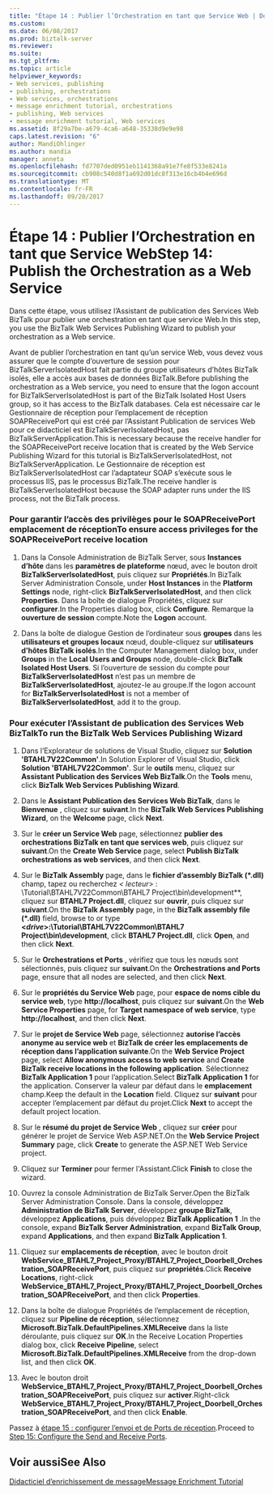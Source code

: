```yaml
---
title: "Étape 14 : Publier l’Orchestration en tant que Service Web | Documents Microsoft"
ms.custom: 
ms.date: 06/08/2017
ms.prod: biztalk-server
ms.reviewer: 
ms.suite: 
ms.tgt_pltfrm: 
ms.topic: article
helpviewer_keywords:
- Web services, publishing
- publishing, orchestrations
- Web services, orchestrations
- message enrichment tutorial, orchestrations
- publishing, Web services
- message enrichment tutorial, Web services
ms.assetid: 8f29a7be-a679-4ca6-a648-35338d9e9e98
caps.latest.revision: "6"
author: MandiOhlinger
ms.author: mandia
manager: anneta
ms.openlocfilehash: fd7707ded0951eb1141368a91e7fe8f533e8241a
ms.sourcegitcommit: cb908c540d8f1a692d01dc8f313e16cb4b4e696d
ms.translationtype: MT
ms.contentlocale: fr-FR
ms.lasthandoff: 09/20/2017
---
```

# <a name="step-14-publish-the-orchestration-as-a-web-service"></a><span data-ttu-id="fa82f-102">Étape 14 : Publier l’Orchestration en tant que Service Web</span><span class="sxs-lookup"><span data-stu-id="fa82f-102">Step 14: Publish the Orchestration as a Web Service</span></span>
<span data-ttu-id="fa82f-103">Dans cette étape, vous utilisez l’Assistant de publication des Services Web BizTalk pour publier une orchestration en tant que service Web.</span><span class="sxs-lookup"><span data-stu-id="fa82f-103">In this step, you use the BizTalk Web Services Publishing Wizard to publish your orchestration as a Web service.</span></span>  
  
 <span data-ttu-id="fa82f-104">Avant de publier l’orchestration en tant qu’un service Web, vous devez vous assurer que le compte d’ouverture de session pour BizTalkServerIsolatedHost fait partie du groupe utilisateurs d’hôtes BizTalk isolés, elle a accès aux bases de données BizTalk.</span><span class="sxs-lookup"><span data-stu-id="fa82f-104">Before publishing the orchestration as a Web service, you need to ensure that the logon account for BizTalkServerIsolatedHost is part of the BizTalk Isolated Host Users group, so it has access to the BizTalk databases.</span></span> <span data-ttu-id="fa82f-105">Cela est nécessaire car le Gestionnaire de réception pour l’emplacement de réception SOAPReceivePort qui est créé par l’Assistant Publication de services Web pour ce didacticiel est BizTalkServerIsolatedHost, pas BizTalkServerApplication.</span><span class="sxs-lookup"><span data-stu-id="fa82f-105">This is necessary because the receive handler for the SOAPReceivePort receive location that is created by the Web Service Publishing Wizard for this tutorial is BizTalkServerIsolatedHost, not BizTalkServerApplication.</span></span> <span data-ttu-id="fa82f-106">Le Gestionnaire de réception est BizTalkServerIsolatedHost car l’adaptateur SOAP s’exécute sous le processus IIS, pas le processus BizTalk.</span><span class="sxs-lookup"><span data-stu-id="fa82f-106">The receive handler is BizTalkServerIsolatedHost because the SOAP adapter runs under the IIS process, not the BizTalk process.</span></span>  
  
### <a name="to-ensure-access-privileges-for-the-soapreceiveport-receive-location"></a><span data-ttu-id="fa82f-107">Pour garantir l’accès des privilèges pour le SOAPReceivePort emplacement de réception</span><span class="sxs-lookup"><span data-stu-id="fa82f-107">To ensure access privileges for the SOAPReceivePort receive location</span></span>  
  
1.  <span data-ttu-id="fa82f-108">Dans la Console Administration de BizTalk Server, sous **Instances d’hôte** dans les **paramètres de plateforme** nœud, avec le bouton droit **BizTalkServerIsolatedHost**, puis cliquez sur  **Propriétés**.</span><span class="sxs-lookup"><span data-stu-id="fa82f-108">In BizTalk Server Administration Console, under **Host Instances** in the **Platform Settings** node, right-click **BizTalkServerIsolatedHost**, and then click **Properties**.</span></span> <span data-ttu-id="fa82f-109">Dans la boîte de dialogue Propriétés, cliquez sur **configurer**.</span><span class="sxs-lookup"><span data-stu-id="fa82f-109">In the Properties dialog box, click **Configure**.</span></span> <span data-ttu-id="fa82f-110">Remarque la **ouverture de session** compte.</span><span class="sxs-lookup"><span data-stu-id="fa82f-110">Note the **Logon** account.</span></span>  
  
2.  <span data-ttu-id="fa82f-111">Dans la boîte de dialogue Gestion de l’ordinateur sous **groupes** dans les **utilisateurs et groupes locaux** nœud, double-cliquez sur **utilisateurs d’hôtes BizTalk isolés**.</span><span class="sxs-lookup"><span data-stu-id="fa82f-111">In the Computer Management dialog box, under **Groups** in the **Local Users and Groups** node, double-click **BizTalk Isolated Host Users**.</span></span> <span data-ttu-id="fa82f-112">Si l’ouverture de session du compte pour **BizTalkServerIsolatedHost** n’est pas un membre de **BizTalkServerIsolatedHost**, ajoutez-le au groupe.</span><span class="sxs-lookup"><span data-stu-id="fa82f-112">If the logon account for **BizTalkServerIsolatedHost** is not a member of **BizTalkServerIsolatedHost**, add it to the group.</span></span>  
  
### <a name="to-run-the-biztalk-web-services-publishing-wizard"></a><span data-ttu-id="fa82f-113">Pour exécuter l’Assistant de publication des Services Web BizTalk</span><span class="sxs-lookup"><span data-stu-id="fa82f-113">To run the BizTalk Web Services Publishing Wizard</span></span>  
  
1.  <span data-ttu-id="fa82f-114">Dans l’Explorateur de solutions de Visual Studio, cliquez sur **Solution 'BTAHL7V22Common'**.</span><span class="sxs-lookup"><span data-stu-id="fa82f-114">In Solution Explorer of Visual Studio, click **Solution 'BTAHL7V22Common'**.</span></span> <span data-ttu-id="fa82f-115">Sur le **outils** menu, cliquez sur **Assistant Publication des Services Web BizTalk**.</span><span class="sxs-lookup"><span data-stu-id="fa82f-115">On the **Tools** menu, click **BizTalk Web Services Publishing Wizard**.</span></span>  
  
2.  <span data-ttu-id="fa82f-116">Dans le **Assistant Publication des Services Web BizTalk**, dans le **Bienvenue** , cliquez sur **suivant**.</span><span class="sxs-lookup"><span data-stu-id="fa82f-116">In the **BizTalk Web Services Publishing Wizard**, on the **Welcome** page, click **Next**.</span></span>  
  
3.  <span data-ttu-id="fa82f-117">Sur le **créer un Service Web** page, sélectionnez **publier des orchestrations BizTalk en tant que services web**, puis cliquez sur **suivant**.</span><span class="sxs-lookup"><span data-stu-id="fa82f-117">On the **Create Web Service** page, select **Publish BizTalk orchestrations as web services**, and then click **Next**.</span></span>  
  
4.  <span data-ttu-id="fa82f-118">Sur le **BizTalk Assembly** page, dans le **fichier d’assembly BizTalk (\*.dll)** champ, tapez ou recherchez  **\<* lecteur*> : \Tutorial\BTAHL7V22Common\BTAHL7 Project\bin\development**, cliquez sur **BTAHL7 Project.dll**, cliquez sur **ouvrir**, puis cliquez sur **suivant**.</span><span class="sxs-lookup"><span data-stu-id="fa82f-118">On the **BizTalk Assembly** page, in the **BizTalk assembly file (\*.dll)** field, browse to or type **\<*drive*>:\Tutorial\BTAHL7V22Common\BTAHL7 Project\bin\development**, click **BTAHL7 Project.dll**, click **Open**, and then click **Next**.</span></span>  
  
5.  <span data-ttu-id="fa82f-119">Sur le **Orchestrations et Ports** , vérifiez que tous les nœuds sont sélectionnés, puis cliquez sur **suivant**.</span><span class="sxs-lookup"><span data-stu-id="fa82f-119">On the **Orchestrations and Ports** page, ensure that all nodes are selected, and then click **Next**.</span></span>  
  
6.  <span data-ttu-id="fa82f-120">Sur le **propriétés du Service Web** page, pour **espace de noms cible du service web**, type **http://localhost**, puis cliquez sur **suivant**.</span><span class="sxs-lookup"><span data-stu-id="fa82f-120">On the **Web Service Properties** page, for **Target namespace of web service**, type **http://localhost**, and then click **Next**.</span></span>  
  
7.  <span data-ttu-id="fa82f-121">Sur le **projet de Service Web** page, sélectionnez **autorise l’accès anonyme au service web** et **BizTalk de créer les emplacements de réception dans l’application suivante**.</span><span class="sxs-lookup"><span data-stu-id="fa82f-121">On the **Web Service Project** page, select **Allow anonymous access to web service** and **Create BizTalk receive locations in the following application**.</span></span> <span data-ttu-id="fa82f-122">Sélectionnez **BizTalk Application 1** pour l’application.</span><span class="sxs-lookup"><span data-stu-id="fa82f-122">Select **BizTalk Application 1** for the application.</span></span> <span data-ttu-id="fa82f-123">Conserver la valeur par défaut dans le **emplacement** champ.</span><span class="sxs-lookup"><span data-stu-id="fa82f-123">Keep the default in the **Location** field.</span></span> <span data-ttu-id="fa82f-124">Cliquez sur **suivant** pour accepter l’emplacement par défaut du projet.</span><span class="sxs-lookup"><span data-stu-id="fa82f-124">Click **Next** to accept the default project location.</span></span>  
  
8.  <span data-ttu-id="fa82f-125">Sur le **résumé du projet de Service Web** , cliquez sur **créer** pour générer le projet de Service Web ASP.NET.</span><span class="sxs-lookup"><span data-stu-id="fa82f-125">On the **Web Service Project Summary** page, click **Create** to generate the ASP.NET Web Service project.</span></span>  
  
9. <span data-ttu-id="fa82f-126">Cliquez sur **Terminer** pour fermer l'Assistant.</span><span class="sxs-lookup"><span data-stu-id="fa82f-126">Click **Finish** to close the wizard.</span></span>  
  
10. <span data-ttu-id="fa82f-127">Ouvrez la console Administration de BizTalk Server.</span><span class="sxs-lookup"><span data-stu-id="fa82f-127">Open the BizTalk Server Administration Console.</span></span> <span data-ttu-id="fa82f-128">Dans la console, développez **Administration de BizTalk Server**, développez **groupe BizTalk**, développez **Applications**, puis développez **BizTalk Application 1** .</span><span class="sxs-lookup"><span data-stu-id="fa82f-128">In the console, expand **BizTalk Server Administration**, expand **BizTalk Group**, expand **Applications**, and then expand **BizTalk Application 1**.</span></span>  
  
11. <span data-ttu-id="fa82f-129">Cliquez sur **emplacements de réception**, avec le bouton droit **WebService_BTAHL7_Project_Proxy/BTAHL7_Project_Doorbell_Orchestration_SOAPReceivePort**, puis cliquez sur **propriétés**.</span><span class="sxs-lookup"><span data-stu-id="fa82f-129">Click **Receive Locations**, right-click **WebService_BTAHL7_Project_Proxy/BTAHL7_Project_Doorbell_Orchestration_SOAPReceivePort**, and then click **Properties**.</span></span>  
  
12. <span data-ttu-id="fa82f-130">Dans la boîte de dialogue Propriétés de l’emplacement de réception, cliquez sur **Pipeline de réception**, sélectionnez **Microsoft.BizTalk.DefaultPipelines.XMLReceive** dans la liste déroulante, puis cliquez sur **OK**.</span><span class="sxs-lookup"><span data-stu-id="fa82f-130">In the Receive Location Properties dialog box, click **Receive Pipeline**, select **Microsoft.BizTalk.DefaultPipelines.XMLReceive** from the drop-down list, and then click **OK**.</span></span>  
  
13. <span data-ttu-id="fa82f-131">Avec le bouton droit **WebService_BTAHL7_Project_Proxy/BTAHL7_Project_Doorbell_Orchestration_SOAPReceivePort**, puis cliquez sur **activer**.</span><span class="sxs-lookup"><span data-stu-id="fa82f-131">Right-click **WebService_BTAHL7_Project_Proxy/BTAHL7_Project_Doorbell_Orchestration_SOAPReceivePort**, and then click **Enable**.</span></span>  
  
 <span data-ttu-id="fa82f-132">Passez à [étape 15 : configurer l’envoi et de Ports de réception](../../adapters-and-accelerators/accelerator-hl7/step-15-configure-the-send-and-receive-ports.md).</span><span class="sxs-lookup"><span data-stu-id="fa82f-132">Proceed to [Step 15: Configure the Send and Receive Ports](../../adapters-and-accelerators/accelerator-hl7/step-15-configure-the-send-and-receive-ports.md).</span></span>  
  
## <a name="see-also"></a><span data-ttu-id="fa82f-133">Voir aussi</span><span class="sxs-lookup"><span data-stu-id="fa82f-133">See Also</span></span>  
 [<span data-ttu-id="fa82f-134">Didacticiel d’enrichissement de message</span><span class="sxs-lookup"><span data-stu-id="fa82f-134">Message Enrichment Tutorial</span></span>](../../adapters-and-accelerators/accelerator-hl7/message-enrichment-tutorial.md)